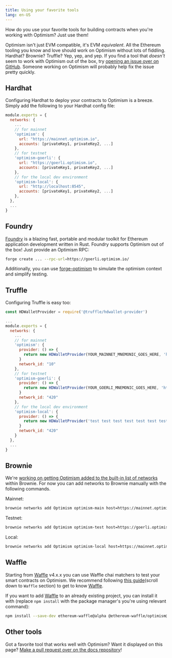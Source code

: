 ```yaml
---
title: Using your favorite tools
lang: en-US
---
```


How do you use your favorite tools for building contracts when you're working with Optimism?
Just use them!

<!--
TODO: We need a page on EVM equivalence.
-->

Optimism isn't just EVM compatible, it's EVM *equivalent*.
All the Ethereum tooling you know and love should work on Optimism without lots of fiddling.
Hardhat? Brownie? Truffle?
Yep, yep, and yep.
If you find a tool that *doesn't* seem to work with Optimism out of the box, try [opening an issue over on GitHub](https://github.com/ethereum-optimism/optimism/issues).
Someone working on Optimism will probably help fix the issue pretty quickly.

## Hardhat

Configuring Hardhat to deploy your contracts to Optimism is a breeze.
Simply add the following to your Hardhat config file:

```js
module.exports = {
  networks: {
    ...
    // for mainnet
    'optimism': {
      url: "https://mainnet.optimism.io",
      accounts: [privateKey1, privateKey2, ...]
    },
    // for testnet
    'optimism-goerli': {
      url: "https://goerli.optimism.io",
      accounts: [privateKey1, privateKey2, ...]
    },
    // for the local dev environment
    'optimism-local': {
      url: "http://localhost:8545",
      accounts: [privateKey1, privateKey2, ...]
    },
  },
  ...
}
```

## Foundry

[Foundry](https://www.paradigm.xyz/2021/12/introducing-the-foundry-ethereum-development-toolbox) is a blazing fast, portable and modular toolkit for Ethereum application development written in Rust.
Foundry supports Optimism out of the box! 
Just provide an Optimism RPC:

```sh
forge create ... --rpc-url=https://goerli.optimism.io/
```

Additionally, you can use [forge-optimism](https://github.com/tarrencev/forge-optimism) to simulate the optimism context and simplify testing.

## Truffle

Configuring Truffle is easy too:

```js
const HDWalletProvider = require('@truffle/hdwallet-provider')

...
module.exports = {
  networks: {
    ...
    // for mainnet
    'optimism': {
      provider: () => {
        return new HDWalletProvider(YOUR_MAINNET_MNEMONIC_GOES_HERE, 'https://mainnet.optimism.io')
      }
      network_id: "10"
    },
    // for testnet
    'optimism-goerli': {
      provider: () => {
        return new HDWalletProvider(YOUR_GOERLI_MNEMONIC_GOES_HERE, 'https://goerli.optimism.io')
      }
      network_id: "420"
    },
    // for the local dev environment
    'optimism-local': {
      provider: () => {
        return new HDWalletProvider('test test test test test test test test test test test junk', 'http://localhost:8545')
      }
      network_id: "420"
    }
  },
  ...
}
```

## Brownie

We're [working on getting Optimism added to the built-in list of networks](https://github.com/eth-brownie/brownie/pull/1362) within Brownie.
For now you can add networks to Brownie manually with the following commands.

Mainnet:

```sh
brownie networks add Optimism optimism-main host=https://mainnet.optimism.io chainid=10 explorer=https://api-optimistic.etherscan.io/api multicall2=0x2DC0E2aa608532Da689e89e237dF582B783E552C
```

Testnet:

```sh
brownie networks add Optimism optimism-test host=https://goerli.optimism.io chainid=420 multicall2=0x2DC0E2aa608532Da689e89e237dF582B783E552C
```

Local:

```sh
brownie networks add Optimism optimism-local host=https://mainnet.optimism.io chainid=420
```

## Waffle

Starting from [Waffle](https://github.com/TrueFiEng/Waffle) v4.x.x you can use Waffle chai matchers to test your smart contracts on Optimism. We recommend following [this guide](https://github.com/ethereum-optimism/optimism-tutorial/tree/main/getting-started)(scroll down to `Waffle` section) to get to know [Waffle](https://github.com/TrueFiEng/Waffle).

If you want to add [Waffle](https://github.com/TrueFiEng/Waffle) to an already existing project, you can install it with (replace `npm install` with the package manager's you're using relevant command):

```bash
npm install --save-dev ethereum-waffle@alpha @ethereum-waffle/optimism@alpha
```

## Other tools

Got a favorite tool that works well with Optimism?
Want it displayed on this page?
[Make a pull request over on the docs repository](https://github.com/ethereum-optimism/community-hub/pulls)!
